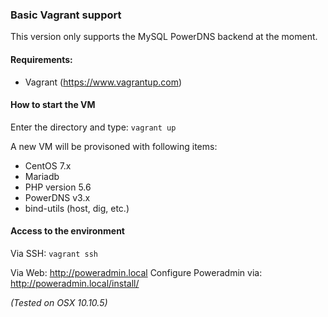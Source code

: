 ### Basic Vagrant support

This version only supports the MySQL PowerDNS backend at the moment.

#### Requirements: ####
* Vagrant (https://www.vagrantup.com)

#### How to start the VM ####
Enter the directory and type:
```vagrant up```

A new VM will be provisoned with following items:
* CentOS 7.x
* Mariadb
* PHP version 5.6
* PowerDNS v3.x
* bind-utils (host, dig, etc.)


#### Access to the environment ####

Via SSH:
```vagrant ssh```

Via Web:
http://poweradmin.local
Configure Poweradmin via: http://poweradmin.local/install/


_(Tested on OSX 10.10.5)_
